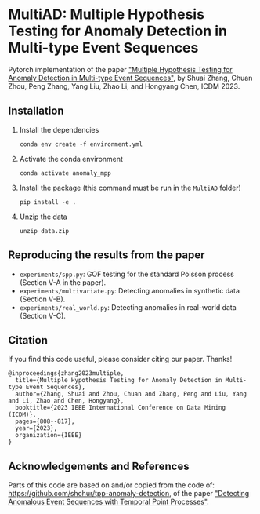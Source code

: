 # MultiAD: Multiple Hypothesis Testing for Anomaly Detection in Multi-type Event Sequences
Pytorch implementation of the paper ["Multiple Hypothesis Testing for Anomaly Detection in Multi-type Event Sequences"](https://ieeexplore.ieee.org/abstract/document/10415766), by Shuai Zhang, Chuan Zhou, Peng Zhang, Yang Liu, Zhao Li, and Hongyang Chen, ICDM 2023.


## Installation
1. Install the dependencies
    ```
    conda env create -f environment.yml
    ```
2. Activate the conda environment
    ```
    conda activate anomaly_mpp
    ```
3. Install the package (this command must be run in the `MultiAD` folder)
    ```
    pip install -e .
    ```
4. Unzip the data
    ```
    unzip data.zip
    ```

## Reproducing the results from the paper
- `experiments/spp.py`: GOF testing for the standard Poisson process (Section V-A in the paper).
- `experiments/multivariate.py`: Detecting anomalies in synthetic data (Section V-B).
- `experiments/real_world.py`: Detecting anomalies in real-world data (Section V-C).


## Citation
If you find this code useful, please consider citing our paper. Thanks!

```
@inproceedings{zhang2023multiple,
  title={Multiple Hypothesis Testing for Anomaly Detection in Multi-type Event Sequences},
  author={Zhang, Shuai and Zhou, Chuan and Zhang, Peng and Liu, Yang and Li, Zhao and Chen, Hongyang},
  booktitle={2023 IEEE International Conference on Data Mining (ICDM)},
  pages={808--817},
  year={2023},
  organization={IEEE}
}
```

## Acknowledgements and References
Parts of this code are based on and/or copied from the code of: https://github.com/shchur/tpp-anomaly-detection, of the paper ["Detecting Anomalous Event Sequences with Temporal Point Processes"](https://papers.neurips.cc/paper/2021/hash/6faa8040da20ef399b63a72d0e4ab575-Abstract.html).